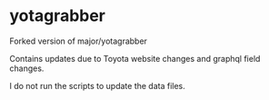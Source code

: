 # yotagrabber

Forked version of major/yotagrabber 

Contains updates due to Toyota website changes and graphql field changes.
 
I do not run the scripts to update the data files.

